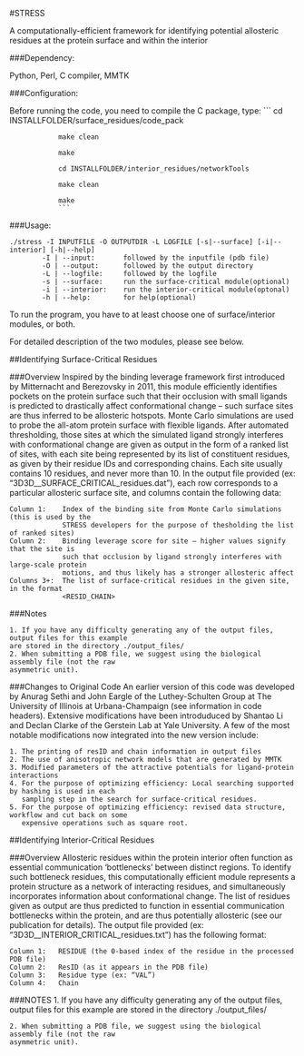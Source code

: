 #STRESS

A computationally-efficient framework for identifying potential allosteric residues at the protein surface and within the interior


###Dependency: 

Python, Perl, C compiler, MMTK

###Configuration: 

Before running the code, you need to compile the C package, type:
				```
				cd INSTALLFOLDER/surface_residues/code_pack

				make clean

				make

				cd INSTALLFOLDER/interior_residues/networkTools

				make clean

				make
				```

###Usage:
```
./stress -I INPUTFILE -O OUTPUTDIR -L LOGFILE [-s|--surface] [-i|--interior] [-h|--help]
        -I | --input:       followed by the inputfile (pdb file)
        -O | --output:      followed by the output directory
        -L | --logfile:     followed by the logfile
        -s | --surface:     run the surface-critical module(optional)
        -i | --interior:    run the interior-critical module(optonal)
        -h | --help:        for help(optional)
```

To run the program, you have to at least choose one of surface/interior modules, or both.

For detailed description of the two modules, please see below.

##Identifying Surface-Critical Residues

###Overview
Inspired by the binding leverage framework first introduced by Mitternacht and Berezovsky in 2011, 
this module efficiently identifies pockets on the protein surface such that their occlusion with 
small ligands is predicted to drastically affect conformational change – such surface sites are 
thus inferred to be allosteric hotspots. Monte Carlo simulations are used to probe the all-atom 
protein surface with flexible ligands. After automated thresholding, those sites at which the 
simulated ligand strongly interferes with conformational change are given as output in the form of 
a ranked list of sites, with each site being represented by its list of constituent residues, as 
given by their residue IDs and corresponding chains. Each site usually contains 10 residues, and 
never more than 10. In the output file provided (ex: “3D3D__SURFACE_CRITICAL_residues.dat”), each 
row corresponds to a particular allosteric surface site, and columns contain the following data:

	Column 1:    Index of the binding site from Monte Carlo simulations (this is used by the 
                 STRESS developers for the purpose of thesholding the list of ranked sites)
	Column 2:    Binding leverage score for site – higher values signify that the site is 
                 such that occlusion by ligand strongly interferes with large-scale protein 
                 motions, and thus likely has a stronger allosteric affect
	Columns 3+:  The list of surface-critical residues in the given site, in the format 
                 <RESID_CHAIN>




###Notes
	
	1. If you have any difficulty generating any of the output files, output files for this example 
	are stored in the directory ./output_files/
	2. When submitting a PDB file, we suggest using the biological assembly file (not the raw 
	asymmetric unit).


###Changes to Original Code
An earlier version of this code was developed by Anurag Sethi and John Eargle of the Luthey-Schulten 
Group at The University of Illinois at Urbana-Champaign (see information in code headers). Extensive 
modifications have been introduduced by Shantao Li and Declan Clarke of the Gerstein Lab at Yale 
University. A few of the most notable modifications now integrated into the new version include:
	
	1. The printing of resID and chain information in output files
	2. The use of anisotropic network models that are generated by MMTK
	3. Modified parameters of the attractive potentials for ligand-protein interactions
	4. For the purpose of optimizing efficiency: Local searching supported by hashing is used in each 
       sampling step in the search for surface-critical residues.
	5. For the purpose of optimizing efficiency: revised data structure, workflow and cut back on some 
	   expensive operations such as square root.

##Identifying Interior-Critical Residues

###Overview
Allosteric residues within the protein interior often function as essential communication ‘bottlenecks’ 
between distinct regions. To identify such bottleneck residues, this computationally efficient module 
represents a protein structure as a  network of interacting residues, and simultaneously incorporates 
information about conformational change. The list of residues given as output are thus predicted to 
function in essential communication bottlenecks within the protein, and are thus potentially allosteric 
(see our publication for details). The output file provided (ex: “3D3D__INTERIOR_CRITICAL_residues.txt”) 
has the following format:

	Column 1:   RESIDUE (the 0-based index of the residue in the processed PDB file)
	Column 2:   ResID (as it appears in the PDB file) 
	Column 3:   Residue type (ex: “VAL”)
	Column 4:   Chain




###NOTES
	1. If you have any difficulty generating any of the output files, output files for this example 
	are stored in the directory ./output_files/
	
	2. When submitting a PDB file, we suggest using the biological assembly file (not the raw 
	asymmetric unit).
